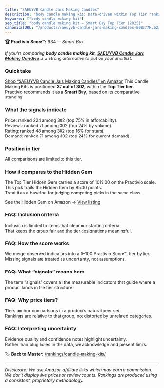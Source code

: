 ```yaml
---
title: "SAEUYVB Candle Jars Making Candles"
description: "body candle making kit: Data-driven within Top Tier ranking using the Practivio Score™. Positioned by quality, value, demand, findability, momentum."
keywords: ["body candle making kit"]
seo_title: "body candle making kit — Smart Buy Top Tier (2025)"
canonicalURL: "/products/saeuyvb-candle-jars-making-candles-B0B377HL62/"
---
```


**🏆 Practivio Score™:** 934 — _Smart Buy_


*If you're comparing **body candle making kit**, **[SAEUYVB Candle Jars Making Candles](https://www.amazon.com/dp/B0B377HL62?tag=practivio-20)** is a strong alternative to put on your shortlist.*
### Quick take
[Shop “SAEUYVB Candle Jars Making Candles” on Amazon](https://www.amazon.com/dp/B0B377HL62?tag=practivio-20)
This Candle Making Kits is positioned **37 out of 302**, within the **Top Tier tier**.  
Practivio recommends it as a **Smart Buy**, based on its comparative standing.

### What the signals indicate
Price: ranked 224 among 302 (top 75% in affordability).  
Reviews: ranked 71 among 302 (top 24% by volume).  
Rating: ranked 48 among 302 (top 16% for stars).  
Demand: ranked 71 among 302 (top 24% for current demand).

### Position in tier
All comparisons are limited to this tier.

### How it compares to the Hidden Gem
The Top Tier Hidden Gem carries a score of 1019.00 on the Practivio scale.  
This pick trails the Hidden Gem by 85.00 points.  
Treat it as a baseline for judging competing picks in the same class.  

See the Hidden Gem on Amazon → [View listing](https://www.amazon.com/dp/B0BFFY23VX?tag=practivio-20)

### FAQ: Inclusion criteria
Inclusion is limited to items that clear our starting criteria.  
That keeps the group fair and the tier designations meaningful.

### FAQ: How the score works
We merge observed indicators into a 0–100 Practivio Score™, tier by tier.  
Missing signals are treated as uncertainty, not assumptions.

### FAQ: What “signals” means here
The term “signals” covers all the measurable indicators that guide where a product lands in the tier structure.

### FAQ: Why price tiers?
Tiers anchor comparisons to a product’s natural peer set.  
Rankings are relative to that group, not distorted by unrelated categories.

### FAQ: Interpreting uncertainty
Evidence quality and confidence notes highlight uncertainty.  
Rather than plug holes in the data, we acknowledge and present limits.


🏷️ **Back to Master:** [/rankings/candle-making-kits/](/rankings/candle-making-kits/)

---
_Disclosure: We use Amazon affiliate links which may earn a commission. We don’t display live prices or review counts. Rankings are produced using a consistent, proprietary methodology._
